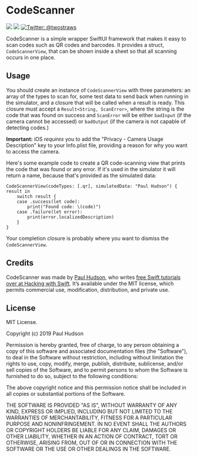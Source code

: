# CodeScanner

<p>
    <img src="https://img.shields.io/badge/iOS-13.0+-blue.svg" />
    <img src="https://img.shields.io/badge/Swift-5.1-ff69b4.svg" />
    <a href="https://twitter.com/twostraws">
        <img src="https://img.shields.io/badge/Contact-@twostraws-lightgrey.svg?style=flat" alt="Twitter: @twostraws" />
    </a>
</p>

CodeScanner is a simple wrapper SwiftUI framework that makes it easy to scan codes such as QR codes and barcodes. It provides a struct, `CodeScannerView`, that can be shown inside a sheet so that all scanning occurs in one place.


## Usage

You should create an instance of `CodeScannerView` with three parameters: an array of the types to scan for, some test data to send back when running in the simulator, and a closure that will be called when a result is ready. This closure must accept a `Result<String, ScanError>`, where the string is the code that was found on success and `ScanError` will be either `badInput` (if the camera cannot be accessed) or `badOutput` (if the camera is not capable of detecting codes.)

**Important:** iOS *requires* you to add the "Privacy - Camera Usage Description" key to your Info.plist file, providing a reason for why you want to access the camera.

Here's some example code to create a QR code-scanning view that prints the code that was found or any error. If it's used in the simulator it will return a name, because that's provided as the simulated data:

    CodeScannerView(codeTypes: [.qr], simulatedData: "Paul Hudson") { result in                    
        switch result {
        case .success(let code):
            print("Found code: \(code)")
        case .failure(let error):
            print(error.localizedDescription)
        }
    }

Your completion closure is probably where you want to dismiss the `CodeScannerView`.


## Credits

CodeScanner was made by [Paul Hudson](https://twitter.com/twostraws), who writes [free Swift tutorials over at Hacking with Swift](https://www.hackingwithswift.com). It’s available under the MIT license, which permits commercial use, modification, distribution, and private use.


## License

MIT License.

Copyright (c) 2019 Paul Hudson

Permission is hereby granted, free of charge, to any person obtaining a copy of this software and associated documentation files (the "Software"), to deal in the Software without restriction, including without limitation the rights to use, copy, modify, merge, publish, distribute, sublicense, and/or sell copies of the Software, and to permit persons to whom the Software is furnished to do so, subject to the following conditions:

The above copyright notice and this permission notice shall be included in all copies or substantial portions of the Software.

THE SOFTWARE IS PROVIDED "AS IS", WITHOUT WARRANTY OF ANY KIND, EXPRESS OR IMPLIED, INCLUDING BUT NOT LIMITED TO THE WARRANTIES OF MERCHANTABILITY, FITNESS FOR A PARTICULAR PURPOSE AND NONINFRINGEMENT. IN NO EVENT SHALL THE AUTHORS OR COPYRIGHT HOLDERS BE LIABLE FOR ANY CLAIM, DAMAGES OR OTHER LIABILITY, WHETHER IN AN ACTION OF CONTRACT, TORT OR OTHERWISE, ARISING FROM, OUT OF OR IN CONNECTION WITH THE SOFTWARE OR THE USE OR OTHER DEALINGS IN THE SOFTWARE.
